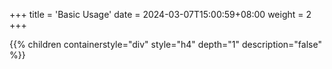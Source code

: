 +++
title = 'Basic Usage'
date = 2024-03-07T15:00:59+08:00
weight = 2
+++


{{% children containerstyle="div" style="h4" depth="1" description="false" %}}

